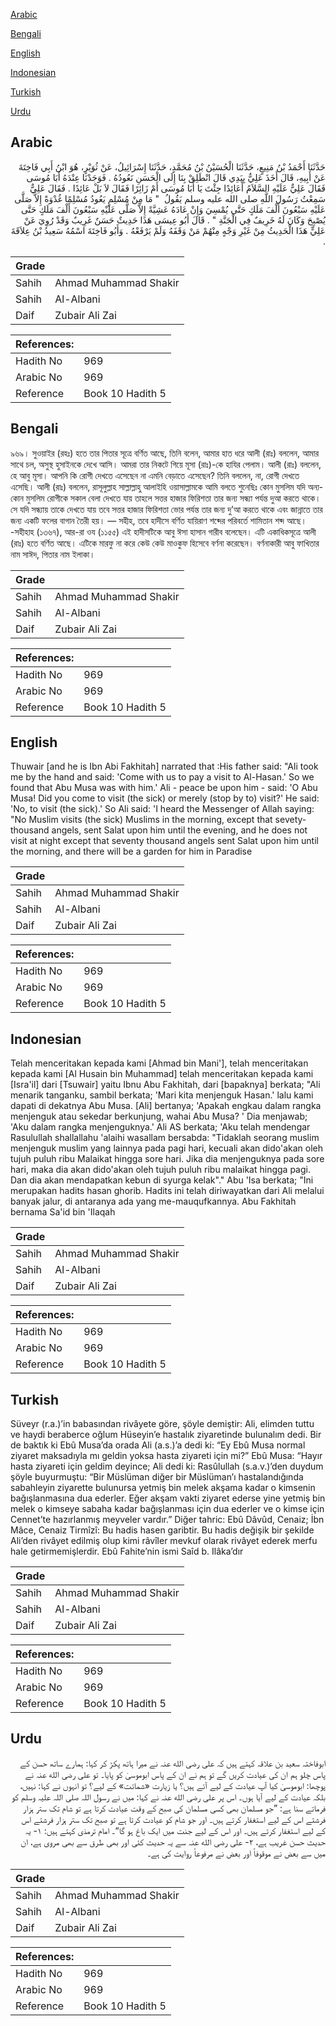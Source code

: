[Arabic](#arabic)

[Bengali](#bengali)

[English](#english)

[Indonesian](#indonesian)

[Turkish](#turkish)

[Urdu](#urdu)

## Arabic


<div dir="rtl" lang="ar" style={{fontSize:'larger',backgroundColor:'#f8f9fa',padding:20}}>
حَدَّثَنَا أَحْمَدُ بْنُ مَنِيعٍ، حَدَّثَنَا الْحُسَيْنُ بْنُ مُحَمَّدٍ، حَدَّثَنَا إِسْرَائِيلُ، عَنْ ثُوَيْرٍ، هُوَ ابْنُ أَبِي فَاخِتَةَ عَنْ أَبِيهِ، قَالَ أَخَذَ عَلِيٌّ بِيَدِي قَالَ انْطَلِقْ بِنَا إِلَى الْحَسَنِ نَعُودُهُ ‏.‏ فَوَجَدْنَا عِنْدَهُ أَبَا مُوسَى فَقَالَ عَلِيٌّ عَلَيْهِ السَّلاَمُ أَعَائِدًا جِئْتَ يَا أَبَا مُوسَى أَمْ زَائِرًا فَقَالَ لاَ بَلْ عَائِدًا ‏.‏ فَقَالَ عَلِيٌّ سَمِعْتُ رَسُولَ اللَّهِ صلى الله عليه وسلم يَقُولُ ‏ "‏ مَا مِنْ مُسْلِمٍ يَعُودُ مُسْلِمًا غُدْوَةً إِلاَّ صَلَّى عَلَيْهِ سَبْعُونَ أَلْفَ مَلَكٍ حَتَّى يُمْسِيَ وَإِنْ عَادَهُ عَشِيَّةً إِلاَّ صَلَّى عَلَيْهِ سَبْعُونَ أَلْفَ مَلَكٍ حَتَّى يُصْبِحَ وَكَانَ لَهُ خَرِيفٌ فِي الْجَنَّةِ ‏"‏ ‏.‏ قَالَ أَبُو عِيسَى هَذَا حَدِيثٌ حَسَنٌ غَرِيبٌ وَقَدْ رُوِيَ عَنْ عَلِيٍّ هَذَا الْحَدِيثُ مِنْ غَيْرِ وَجْهٍ مِنْهُمْ مَنْ وَقَفَهُ وَلَمْ يَرْفَعْهُ ‏.‏ وَأَبُو فَاخِتَةَ اسْمُهُ سَعِيدُ بْنُ عِلاَقَةَ ‏.‏
</div>
<div style={{backgroundColor:'#f8f9fa',padding:20, marginBottom: 10}}><table> <thead> <tr> <th>Grade</th> <th></th> </tr> </thead> <tbody> <tr><td>Sahih</td><td>Ahmad Muhammad Shakir</td></tr><tr><td>Sahih</td><td>Al-Albani</td></tr><tr><td>Daif</td><td>Zubair Ali Zai</td></tr></tbody></table><table> <thead> <tr> <th>References:</th> <th></th> </tr> </thead> <tbody><tr><td>Hadith No</td><td>969</td></tr><tr><td>Arabic No</td><td>969</td></tr><tr><td>Reference</td><td>Book 10 Hadith 5</td></tr></tbody></table></div>

## Bengali


<div dir="ltr" lang="bn" style={{fontSize:'larger',backgroundColor:'#f8f9fa',padding:20}}>
৯৬৯। সুওয়াইর (রহঃ) হতে তার পিতার সূত্রে বর্ণিত আছে, তিনি বলেন, আমার হাত ধরে আলী (রাঃ) বললেন, আমার সাথে চল, অসুস্থ হুসাইনকে দেখে আসি। আমরা তার নিকটে গিয়ে মূসা (রাঃ)-কে হাযির পেলাম। আলী (রাঃ) বললেন, হে আবু মূসা। আপনি কি রোগী দেখতে এসেছেন না এমনি বেড়াতে এসেছেন? তিনি বললেন, না, রোগী দেখতে এসেছি। আলী (রাঃ) বললেন, রাসূলুল্লাহ সাল্লাল্লাহু আলাইহি ওয়াসাল্লামকে আমি বলতে শুনেছিঃ কোন মুসলিম যদি অন্যকোন মুসলিম রোগীকে সকাল বেলা দেখতে যায় তাহলে সত্তর হাজার ফিরিশতা তার জন্য সন্ধ্যা পর্যন্ত দুআ করতে থাকে। সে যদি সন্ধ্যায় তাকে দেখতে যায় তবে সত্তর হাজার ফিরিশতা ভোর পর্যন্ত তার জন্য দু’আ করতে থাকে এবং জান্নাতে তার জন্য একটি ফলের বাগান তৈরী হয়। — সহীহ, তবে হাদীসে বর্ণিত যায়িরাণ শব্দের পরিবর্তে শামিতান শব্দ আছে। -সহীহাহ (১৩৬৭), আর-রা ওয (১১৫৫) এই হাদীসটিকে আবু ঈসা হাসান গারীব বলেছেন। এটি একাধিকসূত্রে আলী (রাঃ) হতে বর্ণিত আছে। এটিকে মারফু না করে কেউ কেউ মাওকুফ হিসেবে বর্ণনা করেছেন। বর্ণনাকারী আবু ফাখিতার নাম সাঈদ, পিতার নাম ইলাকা।
</div>
<div style={{backgroundColor:'#f8f9fa',padding:20, marginBottom: 10}}><table> <thead> <tr> <th>Grade</th> <th></th> </tr> </thead> <tbody> <tr><td>Sahih</td><td>Ahmad Muhammad Shakir</td></tr><tr><td>Sahih</td><td>Al-Albani</td></tr><tr><td>Daif</td><td>Zubair Ali Zai</td></tr></tbody></table><table> <thead> <tr> <th>References:</th> <th></th> </tr> </thead> <tbody><tr><td>Hadith No</td><td>969</td></tr><tr><td>Arabic No</td><td>969</td></tr><tr><td>Reference</td><td>Book 10 Hadith 5</td></tr></tbody></table></div>

## English


<div dir="ltr" lang="en" style={{fontSize:'larger',backgroundColor:'#f8f9fa',padding:20}}>
Thuwair [and he is Ibn Abi Fakhitah] narrated that :His father said: "Ali took me by the hand and said: 'Come with us to pay a visit to Al-Hasan.' So we found that Abu Musa was with him.' Ali - peace be upon him - said: 'O Abu Musa! Did you come to visit (the sick) or merely (stop by to) visit?' He said: 'No, to visit (the sick).' So Ali said: 'I heard the Messenger of Allah saying: "No Muslim visits (the sick) Muslims in the morning, except that sevety-thousand angels, sent Salat upon him until the evening, and he does not visit at night except that seventy thousand angels sent Salat upon him until the morning, and there will be a garden for him in Paradise
</div>
<div style={{backgroundColor:'#f8f9fa',padding:20, marginBottom: 10}}><table> <thead> <tr> <th>Grade</th> <th></th> </tr> </thead> <tbody> <tr><td>Sahih</td><td>Ahmad Muhammad Shakir</td></tr><tr><td>Sahih</td><td>Al-Albani</td></tr><tr><td>Daif</td><td>Zubair Ali Zai</td></tr></tbody></table><table> <thead> <tr> <th>References:</th> <th></th> </tr> </thead> <tbody><tr><td>Hadith No</td><td>969</td></tr><tr><td>Arabic No</td><td>969</td></tr><tr><td>Reference</td><td>Book 10 Hadith 5</td></tr></tbody></table></div>

## Indonesian


<div dir="ltr" lang="id" style={{fontSize:'larger',backgroundColor:'#f8f9fa',padding:20}}>
Telah menceritakan kepada kami [Ahmad bin Mani'], telah menceritakan kepada kami [Al Husain bin Muhammad] telah menceritakan kepada kami [Isra'il] dari [Tsuwair] yaitu Ibnu Abu Fakhitah, dari [bapaknya] berkata; "Ali menarik tanganku, sambil berkata; 'Mari kita menjenguk Hasan.' lalu kami dapati di dekatnya Abu Musa. [Ali] bertanya; 'Apakah engkau dalam rangka menjenguk atau sekedar berkunjung, wahai Abu Musa? ' Dia menjawab; 'Aku dalam rangka menjenguknya.' Ali AS berkata; 'Aku telah mendengar Rasulullah shallallahu 'alaihi wasallam bersabda: "Tidaklah seorang muslim menjenguk muslim yang lainnya pada pagi hari, kecuali akan dido'akan oleh tujuh puluh ribu Malaikat hingga sore hari. Jika dia menjenguknya pada sore hari, maka dia akan dido'akan oleh tujuh puluh ribu malaikat hingga pagi. Dan dia akan mendapatkan kebun di syurga kelak"." Abu 'Isa berkata; "Ini merupakan hadits hasan ghorib. Hadits ini telah diriwayatkan dari Ali melalui banyak jalur, di antaranya ada yang me-mauqufkannya. Abu Fakhitah bernama Sa'id bin 'Ilaqah
</div>
<div style={{backgroundColor:'#f8f9fa',padding:20, marginBottom: 10}}><table> <thead> <tr> <th>Grade</th> <th></th> </tr> </thead> <tbody> <tr><td>Sahih</td><td>Ahmad Muhammad Shakir</td></tr><tr><td>Sahih</td><td>Al-Albani</td></tr><tr><td>Daif</td><td>Zubair Ali Zai</td></tr></tbody></table><table> <thead> <tr> <th>References:</th> <th></th> </tr> </thead> <tbody><tr><td>Hadith No</td><td>969</td></tr><tr><td>Arabic No</td><td>969</td></tr><tr><td>Reference</td><td>Book 10 Hadith 5</td></tr></tbody></table></div>

## Turkish


<div dir="ltr" lang="tr" style={{fontSize:'larger',backgroundColor:'#f8f9fa',padding:20}}>
Süveyr (r.a.)’in babasından rivâyete göre, şöyle demiştir: Ali, elimden tuttu ve haydi beraberce oğlum Hüseyin’e hastalık ziyaretinde bulunalım dedi. Bir de baktık ki Ebû Musa’da orada Ali (a.s.)’a dedi ki: “Ey Ebû Musa normal ziyaret maksadıyla mı geldin yoksa hasta ziyareti için mi?” Ebû Musa: “Hayır hasta ziyareti için geldim deyince; Ali dedi ki: Rasûlullah (s.a.v.)’den duydum şöyle buyurmuştu: “Bir Müslüman diğer bir Müslüman’ı hastalandığında sabahleyin ziyarette bulunursa yetmiş bin melek akşama kadar o kimsenin bağışlanmasına dua ederler. Eğer akşam vakti ziyaret ederse yine yetmiş bin melek o kimseye sabaha kadar bağışlanması için dua ederler ve o kimse için Cennet’te hazırlanmış meyveler vardır.” Diğer tahric: Ebû Dâvûd, Cenaiz; İbn Mâce, Cenaiz Tirmîzî: Bu hadis hasen garibtir. Bu hadis değişik bir şekilde Ali’den rivâyet edilmiş olup kimi râvîler mevkuf olarak rivâyet ederek merfu hale getirmemişlerdir. Ebû Fahite’nin ismi Saîd b. Ilâka’dır
</div>
<div style={{backgroundColor:'#f8f9fa',padding:20, marginBottom: 10}}><table> <thead> <tr> <th>Grade</th> <th></th> </tr> </thead> <tbody> <tr><td>Sahih</td><td>Ahmad Muhammad Shakir</td></tr><tr><td>Sahih</td><td>Al-Albani</td></tr><tr><td>Daif</td><td>Zubair Ali Zai</td></tr></tbody></table><table> <thead> <tr> <th>References:</th> <th></th> </tr> </thead> <tbody><tr><td>Hadith No</td><td>969</td></tr><tr><td>Arabic No</td><td>969</td></tr><tr><td>Reference</td><td>Book 10 Hadith 5</td></tr></tbody></table></div>

## Urdu


<div dir="rtl" lang="ur" style={{fontSize:'larger',backgroundColor:'#f8f9fa',padding:20}}>
ابوفاختہ سعید بن علاقہ کہتے ہیں کہ علی رضی الله عنہ نے میرا ہاتھ پکڑ کر کہا: ہمارے ساتھ حسن کے پاس چلو ہم ان کی عیادت کریں گے تو ہم نے ان کے پاس ابوموسیٰ کو پایا۔ تو علی رضی الله عنہ نے پوچھا: ابوموسیٰ کیا آپ عیادت کے لیے آئے ہیں؟ یا زیارت «شماتت» کے لیے؟ تو انہوں نے کہا: نہیں، بلکہ عیادت کے لیے آیا ہوں۔ اس پر علی رضی الله عنہ نے کہا: میں نے رسول اللہ صلی اللہ علیہ وسلم کو فرماتے سنا ہے: ”جو مسلمان بھی کسی مسلمان کی صبح کے وقت عیادت کرتا ہے تو شام تک ستر ہزار فرشتے اس کے لیے استغفار کرتے ہیں۔ اور جو شام کو عیادت کرتا ہے تو صبح تک ستر ہزار فرشتے اس کے لیے استغفار کرتے ہیں۔ اور اس کے لیے جنت میں ایک باغ ہو گا“۔ امام ترمذی کہتے ہیں: ۱- یہ حدیث حسن غریب ہے، ۲- علی رضی الله عنہ سے یہ حدیث کئی اور بھی طرق سے بھی مروی ہے، ان میں سے بعض نے موقوفاً اور بعض نے مرفوعاً روایت کی ہے۔
</div>
<div style={{backgroundColor:'#f8f9fa',padding:20, marginBottom: 10}}><table> <thead> <tr> <th>Grade</th> <th></th> </tr> </thead> <tbody> <tr><td>Sahih</td><td>Ahmad Muhammad Shakir</td></tr><tr><td>Sahih</td><td>Al-Albani</td></tr><tr><td>Daif</td><td>Zubair Ali Zai</td></tr></tbody></table><table> <thead> <tr> <th>References:</th> <th></th> </tr> </thead> <tbody><tr><td>Hadith No</td><td>969</td></tr><tr><td>Arabic No</td><td>969</td></tr><tr><td>Reference</td><td>Book 10 Hadith 5</td></tr></tbody></table></div>